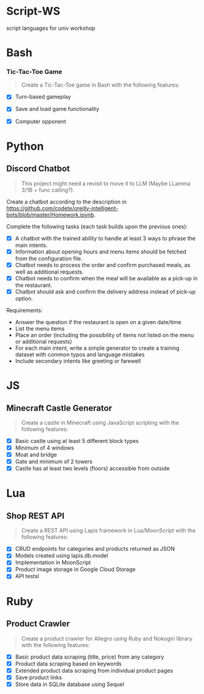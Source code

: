 # Script-WS
script languages for univ workshop

# Bash

### Tic-Tac-Toe Game

>Create a Tic-Tac-Toe game in Bash with the following features:

- [x] Turn-based gameplay
- [x] Save and load game functionality
- [x] Computer opponent


# Python

## Discord Chatbot

>This project might need a revisit to move it to LLM (Maybe LLamma 3/1B + func calling?).

Create a chatbot according to the description in https://github.com/codete/oreilly-intelligent-bots/blob/master/Homework.ipynb.

Complete the following tasks (each task builds upon the previous ones):

- [x] A chatbot with the trained ability to handle at least 3 ways to phrase the main intents.
- [x] Information about opening hours and menu items should be fetched from the configuration file.
- [x] Chatbot needs to process the order and confirm purchased meals, as well as additional requests.
- [x] Chatbot needs to confirm when the meal will be available as a pick-up in the restaurant.
- [x] Chatbot should ask and confirm the delivery address instead of pick-up option.

Requirements:
- Answer the question if the restaurant is open on a given date/time
- List the menu items
- Place an order (including the possibility of items not listed on the menu or additional requests)
- For each main intent, write a simple generator to create a training dataset with common typos and language mistakes
- Include secondary intents like greeting or farewell

# JS

## Minecraft Castle Generator

>Create a castle in Minecraft using JavaScript scripting with the following features:

- [x] Basic castle using at least 5 different block types
- [x] Minimum of 4 windows
- [x] Moat and bridge
- [x] Gate and minimum of 2 towers
- [x] Castle has at least two levels (floors) accessible from outside

# Lua

## Shop REST API

>Create a REST API using Lapis framework in Lua/MoonScript with the following features:

- [x] CRUD endpoints for categories and products returned as JSON
- [x] Models created using lapis.db.model
- [x] Implementation in MoonScript
- [x] Product image storage in Google Cloud Storage
- [x] API testsl

# Ruby

## Product Crawler

>Create a product crawler for Allegro using Ruby and Nokogiri library with the following features:

- [x] Basic product data scraping (title, price) from any category
- [x] Product data scraping based on keywords
- [x] Extended product data scraping from individual product pages
- [x] Save product links
- [x] Store data in SQLite database using Sequel
